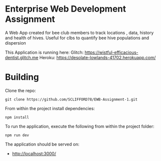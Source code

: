 # Enterprise Web Development Assignment

A Web App created for bee club members to track locations , data, history and health of hives. Useful for clbs to quantify bee hive populations and dispersion

This Application is running here:
Glitch: https://wistful-efficacious-dentist.glitch.me
Heroku: https://desolate-lowlands-41702.herokuapp.com/

# Building

Clone the repo:

```
git clone https://github.com/SCLIFFORD78/EWB-Assignment-1.git
```

From within the project install dependencies:

```
npm install
```

To run the application, execute the following from within the project folder:

```
npm run dev
```

The application should be served on:

- <http://localhost:3000/>

